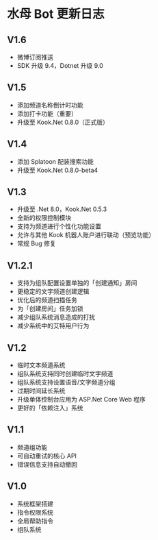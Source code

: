 # 水母 Bot 更新日志

## V1.6

* 微博订阅推送
* SDK 升级 9.4，Dotnet 升级 9.0

## V1.5

* 添加频道名称倒计时功能
* 添加打卡功能（重要）
* 升级至 Kook.Net 0.8.0（正式版）

## V1.4

* 添加 Splatoon 配装搜索功能
* 升级至 Kook.Net 0.8.0-beta4

## V1.3

* 升级至 .Net 8.0，Kook.Net 0.5.3
* 全新的权限控制模块
* 支持为频道进行个性化功能设置
* 允许与其他 Kook 机器人账户进行联动（预览功能）
* 常规 Bug 修复

## V1.2.1

* 支持为组队配置设置单独的「创建通知」房间
* 更稳定的文字频道创建逻辑
* 优化后的频道扫描任务
* 为「创建房间」任务加锁
* 减少组队系统消息造成的打扰
* 减少系统中的艾特用户行为

## V1.2

* 临时文本频道系统
* 组队系统支持同时创建临时文字频道
* 组队系统支持设置语音/文字频道分组
* 过期时间延长系统
* 升级单体控制台应用为 ASP.Net Core Web 程序
* 更好的「依赖注入」系统

## V1.1

* 频道组功能
* 可自动重试的核心 API
* 错误信息支持自动撤回

## V1.0

* 系统框架搭建
* 指令权限系统
* 全局帮助指令
* 组队系统
